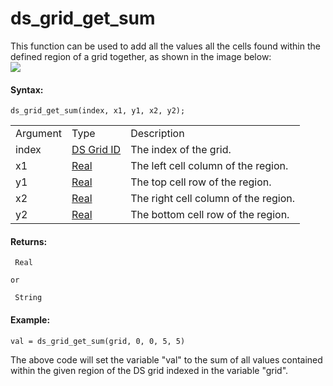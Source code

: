 # ds_grid_get_sum

This function can be used to add all the values all the cells found
within the defined region of a grid together, as shown in the image
below:  
![](https://gms.magecorn.com/Manual/assets/Images/Scripting_Reference/GML/Reference/Data_Structures/ds_grid_get_sum.png)  

#### Syntax:

``` gml
ds_grid_get_sum(index, x1, y1, x2, y2);
```

|          |                                                                                                             |                                      |
|----------|-------------------------------------------------------------------------------------------------------------|--------------------------------------|
| Argument | Type                                                                                                        | Description                          |
| index    |  [DS Grid ID](../../../../../GameMaker_Language/GML_Reference/Data_Structures/DS_Grids/ds_grid_create)  | The index of the grid.               |
| x1       |  [Real](../../../../../GameMaker_Language/GML_Overview/Data_Types)                                      | The left cell column of the region.  |
| y1       |  [Real](../../../../../GameMaker_Language/GML_Overview/Data_Types)                                      | The top cell row of the region.      |
| x2       |  [Real](../../../../../GameMaker_Language/GML_Overview/Data_Types)                                      | The right cell column of the region. |
| y2       |  [Real](../../../../../GameMaker_Language/GML_Overview/Data_Types)                                      | The bottom cell row of the region.   |

#### Returns:

``` gml
 Real

or

 String
```

#### Example:

``` gml
val = ds_grid_get_sum(grid, 0, 0, 5, 5)
```

The above code will set the variable "val" to the sum of all values
contained within the given region of the DS grid indexed in the variable
"grid".
